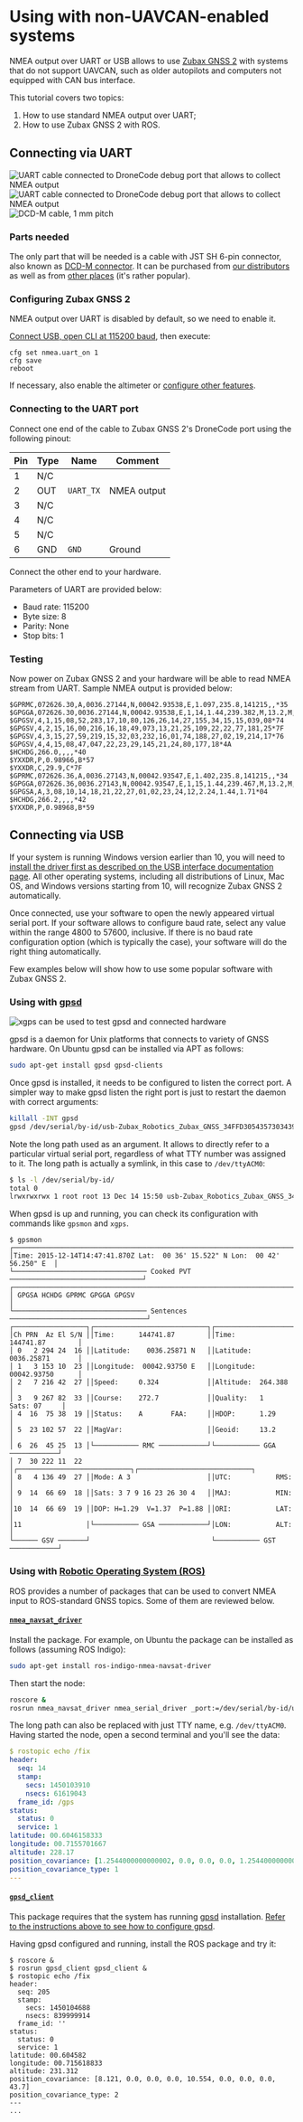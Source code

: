 # Using with non-UAVCAN-enabled systems

NMEA output over UART or USB allows to use [Zubax GNSS 2](/zubax_gnss_2) with systems that do not support UAVCAN,
such as older autopilots and computers not equipped with CAN bus interface.

This tutorial covers two topics:

1. How to use standard NMEA output over UART;
2. How to use Zubax GNSS 2 with ROS.

## Connecting via UART

<img src="NMEA_UART_top.jpg" class="thumbnail"
     title="UART cable connected to DroneCode debug port that allows to collect NMEA output">
<img src="NMEA_UART_bottom.jpg" class="thumbnail"
     title="UART cable connected to DroneCode debug port that allows to collect NMEA output">
<img src="DCD-M_debug_cable_JST_SM06B-SRSS-TB.jpg" class="thumbnail"
     title="DCD-M cable, 1 mm pitch">

### Parts needed

The only part that will be needed is a cable with JST SH 6-pin connector, also known as
[DCD-M connector](/dronecode_probe#DCD-M_and_DCD-S).
It can be purchased from [our distributors](https://zubax.com/sales-network)
as well as from [other places](https://www.sparkfun.com/products/9123) (it's rather popular).

### Configuring Zubax GNSS 2

NMEA output over UART is disabled by default, so we need to enable it.

[Connect USB, open CLI at 115200 baud](/usb_command_line_interface#How_to_connect), then execute:

```
cfg set nmea.uart_on 1
cfg save
reboot
```

If necessary, also enable the altimeter or [configure other features](/zubax_gnss_2#Configuration_parameters).

### Connecting to the UART port

Connect one end of the cable to Zubax GNSS 2's DroneCode port using the following pinout:

Pin     | Type  | Name          | Comment
--------|-------|---------------|--------------------------------------------------------------------------------------
1       | N/C   |               |
2       | OUT   | `UART_TX`     | NMEA output
3       | N/C   |               |
4       | N/C   |               |
5       | N/C   |               |
6       | GND   | `GND`         | Ground

Connect the other end to your hardware.

Parameters of UART are provided below:

* Baud rate: 115200
* Byte size: 8
* Parity: None
* Stop bits: 1

### Testing

Now power on Zubax GNSS 2 and your hardware will be able to read NMEA stream from UART.
Sample NMEA output is provided below:

```
$GPRMC,072626.30,A,0036.27144,N,00042.93538,E,1.097,235.8,141215,,*35
$GPGGA,072626.30,0036.27144,N,00042.93538,E,1,14,1.44,239.382,M,13.2,M,,*5E
$GPGSV,4,1,15,08,52,283,17,10,80,126,26,14,27,155,34,15,15,039,08*74
$GPGSV,4,2,15,16,00,216,16,18,49,073,13,21,25,109,22,22,77,181,25*7F
$GPGSV,4,3,15,27,59,219,15,32,03,232,16,01,74,188,27,02,19,214,17*76
$GPGSV,4,4,15,08,47,047,22,23,29,145,21,24,80,177,18*4A
$HCHDG,266.0,,,,*40
$YXXDR,P,0.98966,B*57
$YXXDR,C,29.9,C*7F
$GPRMC,072626.36,A,0036.27143,N,00042.93547,E,1.402,235.8,141215,,*34
$GPGGA,072626.36,0036.27143,N,00042.93547,E,1,15,1.44,239.467,M,13.2,M,,*5A
$GPGSA,A,3,08,10,14,18,21,22,27,01,02,23,24,12,2.24,1.44,1.71*04
$HCHDG,266.2,,,,*42
$YXXDR,P,0.98968,B*59
```

## Connecting via USB

If your system is running Windows version earlier than 10, you will need to
[install the driver first as described on the USB interface documentation page](/usb_command_line_interface#Configuring_older_versions_of_Windows).
All other operating systems, including all distributions of Linux, Mac OS, and Windows versions starting from 10,
will recognize Zubax GNSS 2 automatically.

Once connected, use your software to open the newly appeared virtual serial port.
If your software allows to configure baud rate, select any value within the range 4800 to 57600, inclusive.
If there is no baud rate configuration option (which is typically the case),
your software will do the right thing automatically.

Few examples below will show how to use some popular software with Zubax GNSS 2.

### Using with [gpsd](http://www.catb.org/gpsd/)

<img src="xgps.png" class="thumbnail" title="xgps can be used to test gpsd and connected hardware"/>

gpsd is a daemon for Unix platforms that connects to variety of GNSS hardware.
On Ubuntu gpsd can be installed via APT as follows:

```bash
sudo apt-get install gpsd gpsd-clients
```

Once gpsd is installed, it needs to be configured to listen the correct port.
A simpler way to make gpsd listen the right port is just to restart the daemon with correct arguments:

```bash
killall -INT gpsd
gpsd /dev/serial/by-id/usb-Zubax_Robotics_Zubax_GNSS_34FFD305435730343944224300000000-if00
```

Note the long path used as an argument.
It allows to directly refer to a particular virtual serial port, regardless of what TTY number was assigned to it.
The long path is actually a symlink, in this case to `/dev/ttyACM0`:

```bash
$ ls -l /dev/serial/by-id/
total 0
lrwxrwxrwx 1 root root 13 Dec 14 15:50 usb-Zubax_Robotics_Zubax_GNSS_34FFD305435730343944224300000000-if00 -> ../../ttyACM0
```

When gpsd is up and running, you can check its configuration with commands like `gpsmon` and `xgps`.

```
$ gpsmon
┌──────────────────────────────────────────────────────────────────────────────┐
│Time: 2015-12-14T14:47:41.870Z Lat:  00 36' 15.522" N Lon:  00 42' 56.250" E  │
└───────────────────────────────── Cooked PVT ─────────────────────────────────┘
┌──────────────────────────────────────────────────────────────────────────────┐
│ GPGSA HCHDG GPRMC GPGGA GPGSV                                                │
└───────────────────────────────── Sentences ──────────────────────────────────┘
┌──────────────────┐┌────────────────────────────┐┌────────────────────────────┐
│Ch PRN  Az El S/N ││Time:      144741.87        ││Time:      144741.87        │
│ 0   2 294 24  16 ││Latitude:    0036.25871 N   ││Latitude:  0036.25871       │
│ 1   3 153 10  23 ││Longitude:  00042.93750 E   ││Longitude: 00042.93750      │
│ 2   7 216 42  27 ││Speed:     0.324            ││Altitude:  264.388          │
│ 3   9 267 82  33 ││Course:    272.7            ││Quality:   1   Sats: 07     │
│ 4  16  75 38  19 ││Status:    A       FAA:     ││HDOP:      1.29             │
│ 5  23 102 57  22 ││MagVar:                     ││Geoid:     13.2             │
│ 6  26  45 25  13 │└─────────── RMC ────────────┘└─────────── GGA ────────────┘
│ 7  30 222 11  22 │┌────────────────────────────┐┌────────────────────────────┐
│ 8   4 136 49  27 ││Mode: A 3                   ││UTC:           RMS:         │
│ 9  14  66 69  18 ││Sats: 3 7 9 16 23 26 30 4   ││MAJ:           MIN:         │
│10  14  66 69  19 ││DOP: H=1.29  V=1.37  P=1.88 ││ORI:           LAT:         │
│11                │└─────────── GSA ────────────┘│LON:           ALT:         │
└────── GSV ───────┘                              └─────────── GST ────────────┘
```

### Using with [Robotic Operating System (ROS)](http://ros.org)

ROS provides a number of packages that can be used to convert NMEA input to ROS-standard GNSS topics.
Some of them are reviewed below.

#### [`nmea_navsat_driver`](http://wiki.ros.org/nmea_navsat_driver)

Install the package. For example, on Ubuntu the package can be installed as follows (assuming ROS Indigo):

```bash
sudo apt-get install ros-indigo-nmea-navsat-driver
```

Then start the node:

```bash
roscore &
rosrun nmea_navsat_driver nmea_serial_driver _port:=/dev/serial/by-id/usb-Zubax_Robotics_Zubax_GNSS_34FFD305435730343944224300000000-if00
```

The long path can also be replaced with just TTY name, e.g. `/dev/ttyACM0`.
Having started the node, open a second terminal and you'll see the data:

```yaml
$ rostopic echo /fix
header:
  seq: 14
  stamp:
    secs: 1450103910
    nsecs: 61619043
  frame_id: /gps
status:
  status: 0
  service: 1
latitude: 00.6046158333
longitude: 00.7155701667
altitude: 228.17
position_covariance: [1.2544000000000002, 0.0, 0.0, 0.0, 1.2544000000000002, 0.0, 0.0, 0.0, 5.017600000000001]
position_covariance_type: 1
---
```

#### [`gpsd_client`](http://wiki.ros.org/gpsd_client)

This package requires that the system has running [gpsd](http://www.catb.org/gpsd/) installation.
[Refer to the instructions above to see how to configure gpsd](#Using_with_gpsd).

Having gpsd configured and running, install the ROS package and try it:

```
$ roscore &
$ rosrun gpsd_client gpsd_client &
$ rostopic echo /fix
header:
  seq: 205
  stamp:
    secs: 1450104688
    nsecs: 839999914
  frame_id: ''
status:
  status: 0
  service: 1
latitude: 00.604582
longitude: 00.715618833
altitude: 231.312
position_covariance: [8.121, 0.0, 0.0, 0.0, 10.554, 0.0, 0.0, 0.0, 43.7]
position_covariance_type: 2
---
...
```
